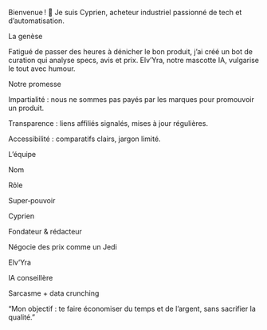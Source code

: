 Bienvenue ! 👋 Je suis Cyprien, acheteur industriel passionné de tech et d’automatisation.

La genèse

Fatigué de passer des heures à dénicher le bon produit, j’ai créé un bot de curation qui analyse specs, avis et prix. Elv’Yra, notre mascotte IA, vulgarise le tout avec humour.

Notre promesse

Impartialité : nous ne sommes pas payés par les marques pour promouvoir un produit.

Transparence : liens affiliés signalés, mises à jour régulières.

Accessibilité : comparatifs clairs, jargon limité.

L’équipe

Nom

Rôle

Super‑pouvoir

Cyprien

Fondateur & rédacteur

Négocie des prix comme un Jedi

Elv’Yra

IA conseillère

Sarcasme + data crunching

“Mon objectif : te faire économiser du temps et de l’argent, sans sacrifier la qualité.”
